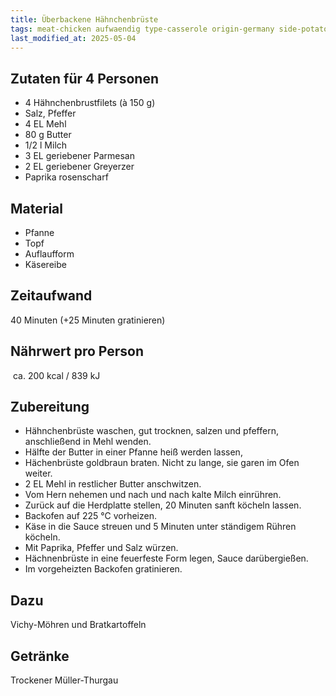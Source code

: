 ```yaml
---
title: Überbackene Hähnchenbrüste 
tags: meat-chicken aufwaendig type-casserole origin-germany side-potatoes
last_modified_at: 2025-05-04
---
```

## Zutaten für 4 Personen
* 4 Hähnchenbrustfilets (à 150 g)
* Salz, Pfeffer
* 4 EL Mehl
* 80 g Butter
* 1/2 l Milch
* 3 EL geriebener Parmesan
* 2 EL geriebener Greyerzer
* Paprika rosenscharf

## Material
* Pfanne
* Topf
* Auflaufform
* Käsereibe

## Zeitaufwand
40 Minuten (+25 Minuten gratinieren)

## Nährwert pro Person
 ca. 200 kcal / 839 kJ 

## Zubereitung
* Hähnchenbrüste waschen, gut trocknen, salzen und pfeffern,
  anschließend in Mehl wenden.
* Hälfte der Butter in einer Pfanne heiß werden lassen, 
* Hächenbrüste goldbraun braten. Nicht zu lange, sie garen im Ofen weiter.
* 2 EL Mehl in restlicher Butter anschwitzen.
* Vom Hern nehemen und nach und nach kalte Milch einrühren.
* Zurück auf die Herdplatte stellen, 20 Minuten sanft köcheln lassen. 
* Backofen auf 225 °C vorheizen. 
* Käse in die Sauce streuen und 5 Minuten unter ständigem Rühren
  köcheln.
* Mit Paprika, Pfeffer und Salz würzen.
* Hächnenbrüste in eine feuerfeste Form legen, Sauce darübergießen.
* Im vorgeheizten Backofen gratinieren.

## Dazu
Vichy-Möhren und Bratkartoffeln

## Getränke
Trockener Müller-Thurgau